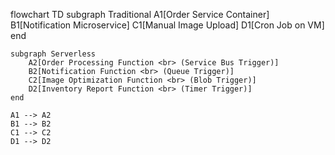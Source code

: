 flowchart TD
    subgraph Traditional
        A1[Order Service Container]
        B1[Notification Microservice]
        C1[Manual Image Upload]
        D1[Cron Job on VM]
    end

    subgraph Serverless
        A2[Order Processing Function <br> (Service Bus Trigger)]
        B2[Notification Function <br> (Queue Trigger)]
        C2[Image Optimization Function <br> (Blob Trigger)]
        D2[Inventory Report Function <br> (Timer Trigger)]
    end

    A1 --> A2
    B1 --> B2
    C1 --> C2
    D1 --> D2
